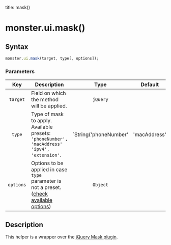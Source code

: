 title: mask()

# monster.ui.mask()

## Syntax
```javascript
monster.ui.mask(target, type[, options]);
```

### Parameters
Key | Description | Type | Default | Required
:-: | --- | :-: | :-: | :-:
`target` | Field on which the method will be applied. | `jQuery` | | `true`
`type` | Type of mask to apply. Available presets: `'phoneNumber', 'macAddress' 'ipv4', 'extension'`. | `String('phoneNumber' | 'macAddress' | 'AAA 000-S0S'))` | | `true`
`options` | Options to be applied in case `type` parameter is not a preset. ([check available options][mask-plugin])| `Object` | | `false`

## Description
This helper is a wrapper over the [jQuery Mask plugin][mask-plugin].

[mask-plugin]: https://igorescobar.github.io/jQuery-Mask-Plugin/
